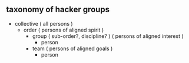 ## taxonomy of hacker groups

- collective ( all persons )
	- order ( persons of aligned spirit )
		- group ( sub-order?, discipline? ) ( persons of aligned interest )
			- person
		- team ( persons of aligned goals )
			- person
